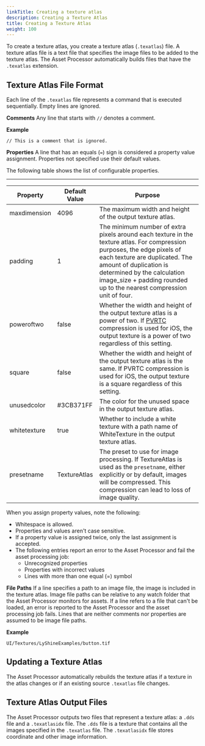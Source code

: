 ```yaml
---
linkTitle: Creating a texture atlas
description: Creating a Texture Atlas
title: Creating a Texture Atlas
weight: 100
---
```


To create a texture atlas, you create a texture atlas \(`.texatlas`\) file. A texture atlas file is a text file that specifies the image files to be added to the texture atlas. The Asset Processor automatically builds files that have the `.texatlas` extension.

## Texture Atlas File Format 

Each line of the `.texatlas` file represents a command that is executed sequentially. Empty lines are ignored.

**Comments**
Any line that starts with `//` denotes a comment.

**Example**

```
// This is a comment that is ignored.
```

**Properties**
A line that has an equals \(`=`\) sign is considered a property value assignment. Properties not specified use their default values.

The following table shows the list of configurable properties.


****

| Property | Default Value | Purpose |
| --- | --- | --- |
| maxdimension | 4096 | The maximum width and height of the output texture atlas. |
| padding | 1 | The minimum number of extra pixels around each texture in the texture atlas. For compression purposes, the edge pixels of each texture are duplicated. The amount of duplication is determined by the calculation image\_size + padding rounded up to the nearest compression unit of four. |
| poweroftwo | false |  Whether the width and height of the output texture atlas is a power of two. If [PVRTC](https://en.wikipedia.org/wiki/PVRTC) compression is used for iOS, the output texture is a power of two regardless of this setting. |
| square | false |  Whether the width and height of the output texture atlas is the same. If PVRTC compression is used for iOS, the output texture is a square regardless of this setting.  |
| unusedcolor | \#3CB371FF | The color for the unused space in the output texture atlas. |
| whitetexture | true | Whether to include a white texture with a path name of WhiteTexture in the output texture atlas. |
| presetname | TextureAtlas |  The preset to use for image processing. If TextureAtlas is used as the `presetname`, either explicitly or by default, images will be compressed. This compression can lead to loss of image quality.  |

When you assign property values, note the following:
+ Whitespace is allowed.
+ Properties and values aren't case sensitive.
+ If a property value is assigned twice, only the last assignment is accepted.
+ The following entries report an error to the Asset Processor and fail the asset processing job:
  + Unrecognized properties
  + Properties with incorrect values
  + Lines with more than one equal (=) symbol

**File Paths**
If a line specifies a path to an image file, the image is included in the texture atlas. Image file paths can be relative to any watch folder that the Asset Processor monitors for assets. If a line refers to a file that can't be loaded, an error is reported to the Asset Processor and the asset processing job fails. Lines that are neither comments nor properties are assumed to be image file paths.

**Example**

```
UI/Textures/LyShineExamples/button.tif
```

## Updating a Texture Atlas 

The Asset Processor automatically rebuilds the texture atlas if a texture in the atlas changes or if an existing source `.texatlas` file changes.

## Texture Atlas Output Files 

The Asset Processor outputs two files that represent a texture atlas: a `.dds` file and a `.texatlasidx` file. The `.dds` file is a texture that contains all the images specified in the `.texatlas` file. The `.texatlasidx` file stores coordinate and other image information.
